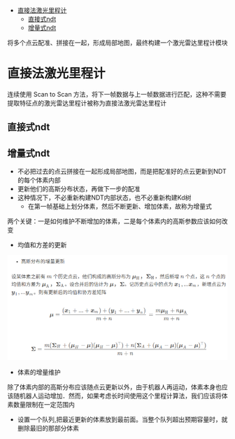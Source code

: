 - [直接法激光里程计](#直接法激光里程计)
  - [直接式ndt](#直接式ndt)
  - [增量式ndt](#增量式ndt)

将多个点云配准、拼接在一起，形成局部地图，最终构建一个激光雷达里程计模块

# 直接法激光里程计

连续使用 Scan to Scan 方法，将下一帧数据与上一帧数据进行匹配，这种不需要提取特征点的激光雷达里程计被称为直接法激光雷达里程计

## 直接式ndt

## 增量式ndt

- 不必把过去的点云拼接在一起形成局部地图，而是把配准好的点云更新到NDT的每个体素内部
- 更新他们的高斯分布状态，再做下一步的配准
- 这种情况下，不必重新构建NDT内部状态，也不必重新构建Kd树
  - 在第一帧基础上划分体素，然后不断更新、增加体素，故称为增量式

两个关键：一是如何维护不断增加的体素，二是每个体素内的高斯参数应该如何改变

- 均值和方差的更新

![](./img/直接NDT与增量NDT/img1.png)

- 体素的增量维护

除了体素内部的高斯分布应该随点云更新以外，由于机器人再运动，体素本身也应该随机器人运动增加．然而，如果考虑长时间使用这个里程计算法，我们应该将体素数量限制在一定范围内

- 设置一个队列,把最近更新的体素放到最前面。当整个队列超出预期容量时，就删除最旧的那部分体素
